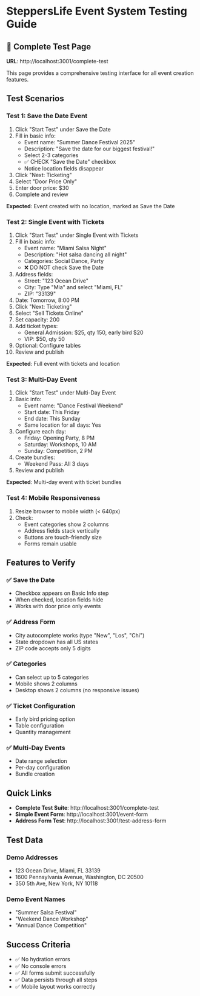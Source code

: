 # SteppersLife Event System Testing Guide

## 🧪 Complete Test Page
**URL**: http://localhost:3001/complete-test

This page provides a comprehensive testing interface for all event creation features.

## Test Scenarios

### Test 1: Save the Date Event
1. Click "Start Test" under Save the Date
2. Fill in basic info:
   - Event name: "Summer Dance Festival 2025"
   - Description: "Save the date for our biggest festival!"
   - Select 2-3 categories
   - ✅ CHECK "Save the Date" checkbox
   - Notice location fields disappear
3. Click "Next: Ticketing"
4. Select "Door Price Only"
5. Enter door price: $30
6. Complete and review

**Expected**: Event created with no location, marked as Save the Date

### Test 2: Single Event with Tickets
1. Click "Start Test" under Single Event with Tickets
2. Fill in basic info:
   - Event name: "Miami Salsa Night"
   - Description: "Hot salsa dancing all night"
   - Categories: Social Dance, Party
   - ❌ DO NOT check Save the Date
3. Address fields:
   - Street: "123 Ocean Drive"
   - City: Type "Mia" and select "Miami, FL"
   - ZIP: "33139"
4. Date: Tomorrow, 8:00 PM
5. Click "Next: Ticketing"
6. Select "Sell Tickets Online"
7. Set capacity: 200
8. Add ticket types:
   - General Admission: $25, qty 150, early bird $20
   - VIP: $50, qty 50
9. Optional: Configure tables
10. Review and publish

**Expected**: Full event with tickets and location

### Test 3: Multi-Day Event
1. Click "Start Test" under Multi-Day Event
2. Basic info:
   - Event name: "Dance Festival Weekend"
   - Start date: This Friday
   - End date: This Sunday
   - Same location for all days: Yes
3. Configure each day:
   - Friday: Opening Party, 8 PM
   - Saturday: Workshops, 10 AM
   - Sunday: Competition, 2 PM
4. Create bundles:
   - Weekend Pass: All 3 days
5. Review and publish

**Expected**: Multi-day event with ticket bundles

### Test 4: Mobile Responsiveness
1. Resize browser to mobile width (< 640px)
2. Check:
   - Event categories show 2 columns
   - Address fields stack vertically
   - Buttons are touch-friendly size
   - Forms remain usable

## Features to Verify

### ✅ Save the Date
- Checkbox appears on Basic Info step
- When checked, location fields hide
- Works with door price only events

### ✅ Address Form
- City autocomplete works (type "New", "Los", "Chi")
- State dropdown has all US states
- ZIP code accepts only 5 digits

### ✅ Categories
- Can select up to 5 categories
- Mobile shows 2 columns
- Desktop shows 2 columns (no responsive issues)

### ✅ Ticket Configuration
- Early bird pricing option
- Table configuration
- Quantity management

### ✅ Multi-Day Events
- Date range selection
- Per-day configuration
- Bundle creation

## Quick Links

- **Complete Test Suite**: http://localhost:3001/complete-test
- **Simple Event Form**: http://localhost:3001/event-form
- **Address Form Test**: http://localhost:3001/test-address-form

## Test Data

### Demo Addresses
- 123 Ocean Drive, Miami, FL 33139
- 1600 Pennsylvania Avenue, Washington, DC 20500
- 350 5th Ave, New York, NY 10118

### Demo Event Names
- "Summer Salsa Festival"
- "Weekend Dance Workshop"
- "Annual Dance Competition"

## Success Criteria
- ✅ No hydration errors
- ✅ No console errors
- ✅ All forms submit successfully
- ✅ Data persists through all steps
- ✅ Mobile layout works correctly